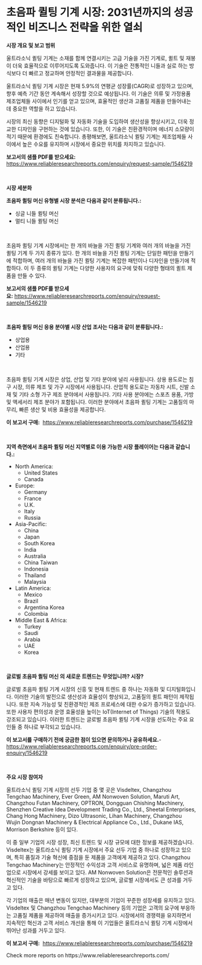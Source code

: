 <p><h1>초음파 퀼팅 기계 시장: 2031년까지의 성공적인 비즈니스 전략을 위한 열쇠</h1></p><p><strong>시장 개요 및 보고 범위</strong></p>
<p><p>울트라소닉 퀼팅 기계는 소재를 함께 연결시키는 고급 기술을 가진 기계로, 퀼트 및 재봉이 더욱 효율적으로 이루어지도록 도와줍니다. 이 기술은 전통적인 니들과 실로 하는 방식보다 더 빠르고 정교하며 안정적인 결과물을 제공합니다. </p><p>울트라소닉 퀼팅 기계 시장은 현재 5.9%의 연평균 성장률(CAGR)로 성장하고 있으며, 향후 예측 기간 동안 계속해서 성장할 것으로 예상됩니다. 이 기술은 의류 및 가정용품 제조업체들 사이에서 인기를 얻고 있으며, 효율적인 생산과 고품질 제품을 만들어내는 데 중요한 역할을 하고 있습니다.</p><p>시장의 최신 동향은 디지털화 및 자동화 기술을 도입하여 생산성을 향상시키고, 더욱 정교한 디자인을 구현하는 것에 있습니다. 또한, 이 기술은 친환경적이며 에너지 소모량이 적기 때문에 환경에도 친숙합니다. 총평해보면, 울트라소닉 퀼팅 기계는 제조업체들 사이에서 높은 수요를 유지하며 시장에서 중요한 위치를 차지하고 있습니다.</p></p>
<p><strong>보고서의 샘플 PDF를 받으세요:</strong> <a href="https://www.reliableresearchreports.com/enquiry/request-sample/1546219">https://www.reliableresearchreports.com/enquiry/request-sample/1546219</a></p>
<p>&nbsp;</p>
<p><strong>시장 세분화</strong></p>
<p><strong>초음파 퀼팅 머신 유형별 시장 분석은 다음과 같이 분류됩니다.:</strong></p>
<p><ul><li>싱글 니들 퀼팅 머신</li><li>멀티 니들 퀼팅 머신</li></ul></p>
<p>&nbsp;</p>
<p><p>초음파 퀼팅 기계 시장에서는 한 개의 바늘을 가진 퀼팅 기계와 여러 개의 바늘을 가진 퀼팅 기계 두 가지 종류가 있다. 한 개의 바늘을 가진 퀼팅 기계는 단일한 패턴을 만들기에 적합하며, 여러 개의 바늘을 가진 퀼팅 기계는 복잡한 패턴이나 디자인을 만들기에 적합하다. 이 두 종류의 퀼팅 기계는 다양한 사용자의 요구에 맞춰 다양한 형태의 퀼트 제품을 만들 수 있다.</p></p>
<p><strong>보고서의 샘플 PDF를 받으세요:</strong>&nbsp;<a href="https://www.reliableresearchreports.com/enquiry/request-sample/1546219">https://www.reliableresearchreports.com/enquiry/request-sample/1546219</a></p>
<p>&nbsp;</p>
<p><strong> 초음파 퀼팅 머신 응용 분야별 시장 산업 조사는 다음과 같이 분류됩니다.:</strong></p>
<p><ul><li>상업용</li><li>산업용</li><li>기타</li></ul></p>
<p>&nbsp;</p>
<p><p>초음파 퀼팅 기계 시장은 상업, 산업 및 기타 분야에 널리 사용됩니다. 상용 용도로는 침구 시장, 의류 제조 및 가구 시장에서 사용됩니다. 산업적 용도로는 자동차 시트, 신발 소재 및 기타 소형 가구 제조 분야에서 사용됩니다. 기타 사용 분야에는 스포츠 용품, 가방 및 액세서리 제조 분야가 포함됩니다. 이러한 분야에서 초음파 퀼팅 기계는 고품질의 마무리, 빠른 생산 및 비용 효율성을 제공합니다.</p></p>
<p><strong>이 보고서 구매:</strong>&nbsp; <a href="https://www.reliableresearchreports.com/purchase/1546219">https://www.reliableresearchreports.com/purchase/1546219</a></p>
<p>&nbsp;</p>
<p><strong>지역 측면에서 초음파 퀼팅 머신 지역별로 이용 가능한 시장 플레이어는 다음과 같습니다.:</strong></p>
<p><ul>
    <li>
        North America:
        <ul>
            <li>United States</li>
            <li>Canada</li>
        </ul>
    </li>
    <li>
        Europe:
        <ul>
            <li>Germany</li>
            <li>France</li>
            <li>U.K.</li>
            <li>Italy</li>
            <li>Russia</li>
        </ul>
    </li>
    <li>
        Asia-Pacific:
        <ul>
            <li>China</li>
            <li>Japan</li>
            <li>South Korea</li>
            <li>India</li>
            <li>Australia</li>
            <li>China Taiwan</li>
            <li>Indonesia</li>
            <li>Thailand</li>
            <li>Malaysia</li>
        </ul>
    </li>
    <li>
        Latin America:
        <ul>
            <li>Mexico</li>
            <li>Brazil</li>
            <li>Argentina Korea</li>
            <li>Colombia</li>
        </ul>
    </li>
    <li>
        Middle East & Africa:
        <ul>
            <li>Turkey</li>
            <li>Saudi</li>
            <li>Arabia</li>
            <li>UAE</li>
            <li>Korea</li>
        </ul>
    </li>
    </ul></p>
<p>&nbsp;</p>
<p><strong>글로벌 초음파 퀼팅 머신 의 새로운 트렌드는 무엇입니까? 시장?</strong></p>
<p><p>글로벌 초음파 퀼팅 기계 시장의 신흥 및 현재 트렌드 중 하나는 자동화 및 디지털화입니다. 이러한 기술의 발전으로 생산성과 효율성이 향상되고, 고품질의 퀼트 패턴이 제작됩니다. 또한 지속 가능성 및 친환경적인 제조 프로세스에 대한 수요가 증가하고 있습니다. 또한 사용자 편의성과 운영 효율성을 높이는 IoT(Internet of Things) 기술의 적용도 강조되고 있습니다. 이러한 트렌드는 글로벌 초음파 퀼팅 기계 시장을 선도하는 주요 요인들 중 하나로 부각되고 있습니다.</p></p>
<p><strong>이 보고서를 구매하기 전에 궁금한 점이 있으면 문의하거나 공유하세요.</strong>- <a href="https://www.reliableresearchreports.com/enquiry/pre-order-enquiry/1546219">https://www.reliableresearchreports.com/enquiry/pre-order-enquiry/1546219</a></p>
<p>&nbsp;</p>
<p><strong>주요 시장 참여자</strong></p>
<p><p>울트라소닉 퀼팅 기계 시장의 선두 기업 중 몇 곳은 Visdeltex, Changzhou Tengchao Machinery, Ever Green, AM Nonwoven Solution, Maruti Art, Changzhou Futan Machinery, OPTRON, Dongguan Chishing Machinery, Shenzhen Creative Idea Development Trading Co., Ltd., Sheetal Enterprises, Chang Hong Machinery, Dizo Ultrasonic, Lihan Machinery, Changzhou Wujin Dongnan Machinery & Electrical Appliance Co., Ltd., Dukane IAS, Morrison Berkshire 등이 있다.</p><p>이 중 일부 기업의 시장 성장, 최신 트렌드 및 시장 규모에 대한 정보를 제공하겠습니다. Visdeltex는 울트라소닉 퀼팅 기계 시장에서 주요 선두 기업 중 하나로 성장하고 있으며, 특히 품질과 기술 혁신에 중점을 둔 제품을 고객에게 제공하고 있다. Changzhou Tengchao Machinery는 안정적인 수익성과 고객 서비스로 유명하며, 넓은 제품 라인업으로 시장에서 강세를 보이고 있다. AM Nonwoven Solution은 전문적인 솔루션과 혁신적인 기술을 바탕으로 빠르게 성장하고 있으며, 글로벌 시장에서도 큰 성과를 거두고 있다.</p><p>각 기업의 매출은 매년 변동이 있지만, 대부분의 기업이 꾸준한 성장세를 유지하고 있다. Visdeltex 및 Changzhou Tengchao Machinery 등의 기업은 고객의 요구에 부응하는 고품질 제품을 제공하여 매출을 증가시키고 있다. 시장에서의 경쟁력을 유지하면서 지속적인 혁신과 고객 서비스 개선을 통해 이 기업들은 울트라소닉 퀼팅 기계 시장에서 뛰어난 성과를 거두고 있다.</p></p>
<p><strong>이 보고서 구매:</strong>&nbsp;&nbsp;<a href="https://www.reliableresearchreports.com/purchase/1546219">https://www.reliableresearchreports.com/purchase/1546219</a></p>
<p>Check more reports on https://www.reliableresearchreports.com/</p>
